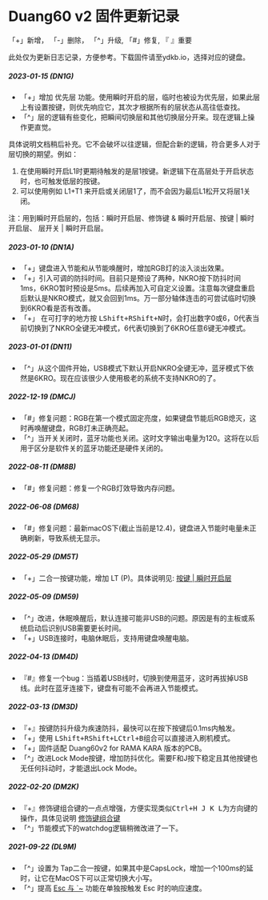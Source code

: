 # Duang60 v2 固件更新记录
「+」新增， 「-」删除， 「^」升级, 「#」修复, 『 』重要

此处仅为更新日志记录，方便参考。下载固件请至ydkb.io，选择对应的键盘。

##### 2023-01-15 (DN1G) 
- 「+」增加 优先层 功能。使用瞬时开启的层，临时也被设为优先层，如果此层上有设置按键，则优先响应它，其次才根据所有的层状态从高往低查找。
-  「^」层的逻辑有些变化，把瞬间切换层和其他切换层分开来。现在逻辑上操作更直觉。

具体说明文档稍后补充。它不会破坏以往逻辑，但配合新的逻辑，符合更多人对于层切换的期望。例如：
1. 在使用瞬时开启L1时更期待触发的是层1按键。新逻辑下在高层处于开启状态时，也可触发低层的按键。
2. 可以使用例如 L1+T1 来开启或关闭层1了，而不会因为最后L1松开又将层1关闭。

注：用到瞬时开启层的，包括：瞬时开启层、修饰键 & 瞬时开启层、按键 | 瞬时开启层、 层开关 | 瞬时开启层。

##### 2023-01-10 (DN1A) 
- 「+」键盘进入节能和从节能唤醒时，增加RGB灯的淡入淡出效果。
- 「+」引入可调的防抖时间。目前只是预设了两种，NKRO按下防抖时间1ms，6KRO暂时预设是5ms。后续再加入可自定义设置。注意每次键盘重启后默认是NKRO模式，就又会回到1ms。万一部分轴体连击的可尝试临时切换到6KRO看是否有改善。
- 「+」 在可打字的地方按 <kbd>LShift+RShift+N</kbd>时，会打出数字0或6，0代表当前切换到了NKRO全键无冲模式，6代表切换到了6KRO任意6键无冲模式。

##### 2023-01-01 (DN11) 
- 「^」从这个固件开始，USB模式下默认开启NKRO全键无冲，蓝牙模式下依然是6KRO。现在应该很少人使用极老的系统不支持NKRO的了。

##### 2022-12-19 (DMCJ) 
 - 「#」修复问题：RGB在第一个模式固定亮度，如果键盘节能后RGB熄灭，这时再唤醒键盘，RGB灯未正确亮起。
 - 「^」当开关关闭时，蓝牙功能也关闭。这时文字输出电量为120。这将在以后用于区分是软件关的蓝牙功能还是硬件关闭的。

##### 2022-08-11 (DM8B) 
- 「#」修复问题：修复一个RGB灯效导致内存问题。

##### 2022-06-08 (DM68) 
- 「#」修复问题：最新macOS下(截止当前是12.4)，键盘进入节能时电量未正确刷新，导致系统无显示。

##### 2022-05-29 (DM5T) 
- 「+」二合一按键功能，增加 LT (P)。具体说明见: [按键 | 瞬时开启层](/edit-keymap/layer-tap-key.md)

##### 2022-05-09 (DM59) 
- 「^」改进，休眠唤醒后，默认连接可能非USB的问题。原因是有的主板或系统启动后识别USB需要更长时间。
- 「+」USB连接时，电脑休眠后，支持用键盘唤醒电脑。

##### 2022-04-13 (DM4D) 
-   『#』修复一个bug：当插着USB线时，切换到使用蓝牙，这时再拔掉USB线。此时在蓝牙连接下，键盘有可能不会再进入节能模式。

##### 2022-03-13 (DM3D) 
-   『+』按键防抖升级为疾速防抖，最快可以在按下按键后0.1ms内触发。
-   「+」使用 <kbd>LShift+RShift+LCtrl+B</kbd>组合可以直接进入刷机模式。
-   「+」固件适配 Duang60v2 for RAMA KARA 版本的PCB。
-   「^」改进Lock Mode按键，增加防抖优化。需要F和J按下稳定且其他按键也无任何抖动时，才能退出Lock Mode。

##### 2022-02-20 (DM2K)
- 『+』修饰键组合键的一点点增强，方便实现类似<kbd>Ctrl+H J K L</kbd>为方向键的操作，具体见说明 [修饰键组合键](edit-keymap/mods-key.md)
- 「^」节能模式下的watchdog逻辑稍微改进了一下。

##### 2021-09-22 (DL9M)
  - 「^」设置为 Tap二合一按键，如果其中是CapsLock，增加一个100ms的延时，让它在MacOS下可以正常切换大小写。
  - 「^」提高 [Esc 与 \`\~](/features/tricky-esc) 功能在单独按触发 Esc 时的响应速度。
